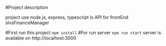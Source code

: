 #Project description

project use node.js, express, typescript is API for frontEnd slvsFinanceManager


#First run this project
`npm install`
#For run server
`npm run start`
 server is available on http://localhost:3000
